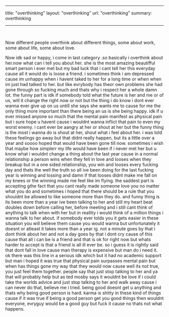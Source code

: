  ---
title: "overthinking"
layout: "overthinking"
url: "overthinking"
summary: overthinking

---
  &#8203;

  Now different people overthink about different things, some about work, some about life, some about love. 

  Now idk sad or happy, i come in last category .so basically i overthink about her.now what can i tell you about her. she is the most amazing beautifful smart person i ever met but my bad luck that i cant tell her this everyday cause all it would do is loose a friend. i sometimes think i am depressed cause im unhappy when i havent taked to her for a long time or when when im just had talked to her. but like evrybody has theor own problems she had gone through so fucking much and thats why i respect her a whole damn lot. the funny part is idk if somebody told what  the future is her and me or of us, will it change the right now or not but the thing i do know i dont ever wanna ever give up on us untill she says she wants me to cause for me the only thing more important than there being an us is she being happy. idk if u ever missed anyone so much that the mental pain manifest as physical pain but i sure hope u havent cause i wouldnt wanna inflict that pain to even my worst enemy. i cant ever be aangry at her or shout at her but the funny thing is the most i wanna do is shout at her, shout what i feel about her. i was told these feelings go away but that didnt really happen, but its a little over a year and soooo hoped that would have been gone till now. sometimes i wish that maybe how simplerr my life would have been if i never met her but u know what i wouldnt change a thing about the last year cause in a normal relationship a person wins when they fell in love and looses when they breakup but in a one sided relationship, you win and looses every fucking day and thats the well the truth so all ive been doing for the last fucking year is winning and lossing and damn if that looses didnt make me fall on my knees or the winning made me feel like im flying. the saddest part is accepting gthe fact that you cant really made someone love you no matter what you do and sometimes i hoped that there should be a rule that you shouldnt be allowed to like someone more than they do. and funny thing is its been more than a year ive been talking to her and still my heart beat doubles down before calling her, before meeting and i still cant think of anything to talk when with her but in reallity i would think of a million things i wanna talk to her about. if somebody ever tolds you it gets easier in these situation you will believe them cause you would wanna but unfortunately it doesnt or atleast it takes more than a year ig. not a minute goes by that i dont think about her and not a day goes by that i dont cry cause of this cause that all i can be is a friend and that is ok for right now but whats harder to accept is that a friend is all ill ever be. so i guess it is rightly said that dont fall in love cause man therapy is expensive but man do i need it. ok there was this line in a serious idk which but it had no academic support but man i hoped it was true that physical pain surpasses mental pain but when has things gone my way that they would now cause well its not true, you just feel them together. people say that just stop talking to her and ya that will probably help but as ted mosby says it wouldnt be love if i could take the worlds advice and just stop talking to her and walk away cause i can never do that, believe me i tried. being good doesnt get u anything and thats why being good person is hard. karma is shitty in these kind of things cause if it was true if being a good person get you good things then wouldnt everyone, evryguy would be a good guy but fuck it cause no thats not what happens.  